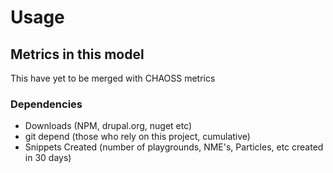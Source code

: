 # Usage

## Metrics in this model
This have yet to be merged with CHAOSS metrics

### Dependencies

- Downloads (NPM, drupal.org, nuget etc)
- git depend (those who rely on this project, cumulative)
- Snippets Created (number of playgrounds, NME's, Particles, etc created in 30 days)